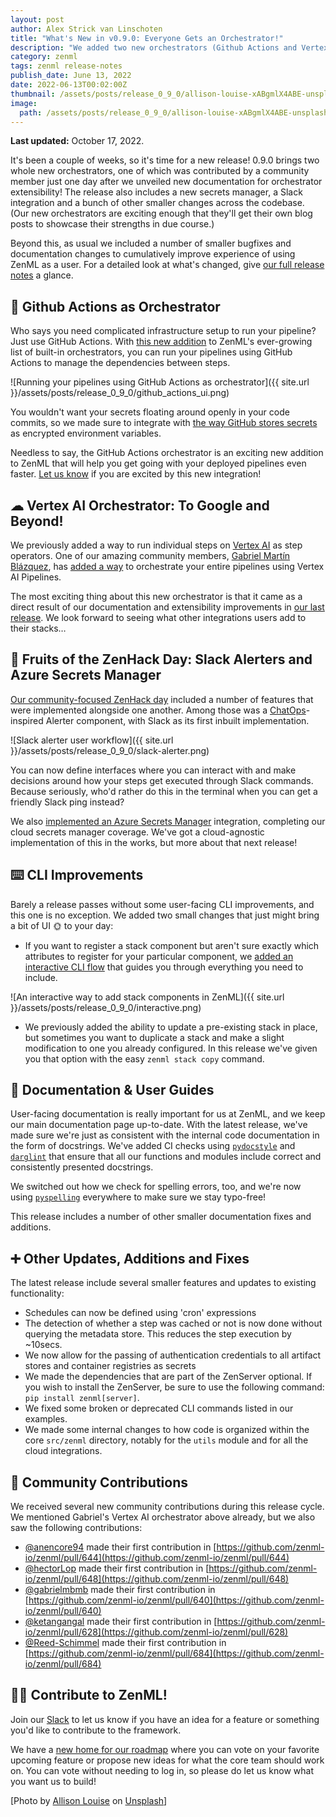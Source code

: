 ```yaml
---
layout: post
author: Alex Strick van Linschoten
title: "What's New in v0.9.0: Everyone Gets an Orchestrator!"
description: "We added two new orchestrators (Github Actions and Vertex AI), an Azure Secrets Manager integration, a Slack integration and a bunch of other smaller changes in the latest release."
category: zenml
tags: zenml release-notes
publish_date: June 13, 2022
date: 2022-06-13T00:02:00Z
thumbnail: /assets/posts/release_0_9_0/allison-louise-xABgmlX4ABE-unsplash.jpg
image:
  path: /assets/posts/release_0_9_0/allison-louise-xABgmlX4ABE-unsplash.jpg
---
```


**Last updated:** October 17, 2022.

It's been a couple of weeks, so it's time for a new release! 0.9.0 brings two whole new orchestrators, one of which was contributed by a community member just one day after we unveiled new documentation for orchestrator extensibility! The release also includes a new secrets manager, a Slack integration and a bunch of other smaller changes across the codebase. (Our new orchestrators are exciting enough that they'll get their own blog posts to showcase their strengths in due course.)

Beyond this, as usual we included a number of smaller bugfixes and documentation changes to cumulatively improve experience of using ZenML as a user. For a detailed look at what's changed, give [our full release notes](https://github.com/zenml-io/zenml/releases/tag/0.9.0) a glance.

## 🤯 Github Actions as Orchestrator

Who says you need complicated infrastructure setup to run your pipeline? Just use GitHub Actions. With [this new addition](https://github.com/zenml-io/zenml/pull/685) to ZenML's ever-growing list of built-in orchestrators, you can run your pipelines using GitHub Actions to manage the dependencies between steps.

![Running your pipelines using GitHub Actions as orchestrator]({{ site.url }}/assets/posts/release_0_9_0/github_actions_ui.png)

You wouldn't want your secrets floating around openly in your code commits, so we made sure to integrate with [the way GitHub stores secrets](https://docs.github.com/en/actions/security-guides/encrypted-secrets) as encrypted environment variables.

Needless to say, the GitHub Actions orchestrator is an exciting new addition to ZenML that will help you get going with your deployed pipelines even faster. [Let us know](https://zenml.io/slack-invite/) if you are excited by this new integration!

## ☁ Vertex AI Orchestrator: To Google and Beyond!

We previously added a way to run individual steps on [Vertex AI](https://cloud.google.com/vertex-ai) as step operators. One of our amazing community members, [Gabriel Martín Blázquez](https://github.com/gabrielmbmb), has [added a way](https://github.com/zenml-io/zenml/pull/640) to orchestrate your entire pipelines using Vertex AI Pipelines.

The most exciting thing about this new orchestrator is that it came as a direct result of our documentation and extensibility improvements in [our last release](https://blog.zenml.io/zero-eight-zero-release/). We look forward to seeing what other integrations users add to their stacks…

## 🍏 Fruits of the ZenHack Day: Slack Alerters and Azure Secrets Manager

[Our community-focused ZenHack day](https://youtu.be/8qb5IABTZ-s) included a number of features that were implemented alongside one another. Among those was a [ChatOps](https://www.atlassian.com/blog/software-teams/what-is-chatops-adoption-guide)-inspired Alerter component, with Slack as its first inbuilt implementation.

![Slack alerter user workflow]({{ site.url }}/assets/posts/release_0_9_0/slack-alerter.png)

You can now define interfaces where you can interact with and make decisions around how your steps get executed through Slack commands. Because seriously, who'd rather do this in the terminal when you can get a friendly Slack ping instead?

We also [implemented an Azure Secrets Manager](https://github.com/zenml-io/zenml/pull/654) integration, completing our cloud secrets manager coverage. We've got a cloud-agnostic implementation of this in the works, but more about that next release!

## ⌨️ CLI Improvements

Barely a release passes without some user-facing CLI improvements, and this one is no exception. We added two small changes that just might bring a bit of UI 🌞 to your day:

- If you want to register a stack component but aren't sure exactly which attributes to register for your particular component, we [added an interactive CLI flow](https://github.com/zenml-io/zenml/pull/695) that guides you through everything you need to include.

![An interactive way to add stack components in ZenML]({{ site.url }}/assets/posts/release_0_9_0/interactive.png)

- We previously added the ability to update a pre-existing stack in place, but sometimes you want to duplicate a stack and make a slight modification to one you already configured. In this release we've given you that option with the easy `zenml stack copy` command.

## 📖 Documentation & User Guides

User-facing documentation is really important for us at ZenML, and we keep our main documentation page up-to-date. With the latest release, we've made sure we're just as consistent with the internal code documentation in the form of docstrings. We've added CI checks using [`pydocstyle`](http://www.pydocstyle.org/en/stable/) and [`darglint`](https://github.com/terrencepreilly/darglint) that ensure that all our functions and modules include correct and consistently presented docstrings.

We switched out how we check for spelling errors, too, and we're now using [`pyspelling`](https://facelessuser.github.io/pyspelling/) everywhere to make sure we stay typo-free!

This release includes a number of other smaller documentation fixes and additions.

## ➕ Other Updates, Additions and Fixes

The latest release include several smaller features and updates to existing functionality:

- Schedules can now be defined using 'cron' expressions
- The detection of whether a step was cached or not is now done without querying the metadata store. This reduces the step execution by ~10secs.
- We now allow for the passing of authentication credentials to all artifact stores and container registries as secrets
- We made the dependencies that are part of the ZenServer optional. If you wish to install the ZenServer, be sure to use the following command: `pip install zenml[server]`.
- We fixed some broken or deprecated CLI commands listed in our examples.
- We made some internal changes to how code is organized within the core `src/zenml` directory, notably for the `utils` module and for all the cloud integrations.

## 🙌 Community Contributions

We received several new community contributions during this release cycle. We mentioned Gabriel's Vertex AI orchestrator above already, but we also saw the following contributions:

* [@anencore94](https://github.com/anencore94) made their first contribution in [https://github.com/zenml-io/zenml/pull/644](https://github.com/zenml-io/zenml/pull/644)
* [@hectorLop](https://github.com/hectorLop) made their first contribution in [https://github.com/zenml-io/zenml/pull/648](https://github.com/zenml-io/zenml/pull/648)
* [@gabrielmbmb](https://github.com/gabrielmbmb) made their first contribution in [https://github.com/zenml-io/zenml/pull/640](https://github.com/zenml-io/zenml/pull/640)
* [@ketangangal](https://github.com/ketangangal) made their first contribution in [https://github.com/zenml-io/zenml/pull/628](https://github.com/zenml-io/zenml/pull/628)
* [@Reed-Schimmel](https://github.com/Reed-Schimmel) made their first contribution in [https://github.com/zenml-io/zenml/pull/684](https://github.com/zenml-io/zenml/pull/684)

## 👩‍💻 Contribute to ZenML!

Join our [Slack](https://zenml.io/slack-invite/) to let us know if you have an
idea for a feature or something you'd like to contribute to the framework.

We have a [new home for our
roadmap](https://zenml.io/roadmap) where you can vote on your favorite upcoming
feature or propose new ideas for what the core team should work on. You can vote
without needing to log in, so please do let us know what you want us to build!

[Photo by <a href="https://unsplash.com/@allisonh328">Allison Louise</a> on <a href="https://unsplash.com/photos/xABgmlX4ABE">Unsplash</a>]
